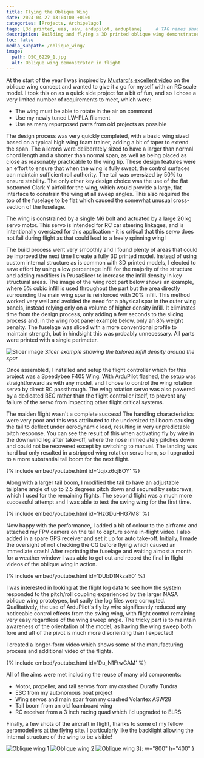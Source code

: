 ```yaml
---
title: Flying the Oblique Wing
date: 2024-04-27 13:04:00 +0100
categories: [Projects, Archipelago]
tags: [3d printed, uas, uav, ardupilot, arduplane]     # TAG names should always be lowercase
description: Building and flying a 3D printed oblique wing demonstrator
toc: false
media_subpath: /oblique_wing/
image:
  path: DSC_6229_1.jpg
  alt: Oblique wing demonstrator in flight
---
```


At the start of the year I was inspired by [Mustard's excellent video](https://www.youtube.com/watch?v=C_dNt4UEVZQ) on the oblique wing concept and wanted to give it a go for myself with an RC scale model. I took this on as a quick side project for a bit of fun, and so I chose a very limited number of requirements to meet, which were:

- The wing must be able to rotate in the air on command
- Use my newly tuned LW-PLA filament
- Use as many repurposed parts from old projects as possible

The design process was very quickly completed, with a basic wing sized based on a typical high wing foam trainer, adding a bit of taper to extend the span. The ailerons were deliberately sized to have a larger than normal chord length and a shorter than normal span, as well as being placed as close as reasonably practicable to the wing tip. These design features were an effort to ensure that when the wing is fully swept, the control surfaces can maintain sufficient roll authority. The tail was oversized by 50% to ensure stability. The only other key design choice was the use of the flat bottomed Clark Y airfoil for the wing, which would provide a large, flat interface to constrain the wing at all sweep angles. This also required the top of the fuselage to be flat which caused the somewhat unusual cross-section of the fuselage.

The wing is constrained by a single M6 bolt and actuated by a large 20 kg servo motor. This servo is intended for RC car steering linkages, and is intentionally oversized for this application - it is critical that this servo does not fail during flight as that could lead to a freely spinning wing!

The build process went very smoothly and I found plenty of areas that could be improved the next time I create a fully 3D printed model. Instead of using custom internal structure as is common with 3D printed models, I elected to save effort by using a low percentage infill for the majority of the structure and adding modifiers in PrusaSlicer to increase the infill density in key structural areas. The image of the wing root part below shows an example, where 5% cubic infill is used throughout the part but the area directly surrounding the main wing spar is reinforced with 20% infill. This method worked very well and avoided the need for a physical spar in the outer wing panels, instead relying only on a volume of higher density infill. It eliminates time from the design process, only adding a few seconds to the slicing process and, in the wing root panel example below, only an 8% weight penalty. The fuselage was sliced with a more conventional profile to maintain strength, but in hindsight this was probably unnecessary. All parts were printed with a single perimeter.

![Slicer image](image.png)
_Slicer example showing the tailored infill density around the spar_

Once assembled, I installed and setup the flight controller which for this project was a Speedybee F405 Wing. With ArduPilot flashed, the setup was straightforward as with any model, and I chose to control the wing rotation servo by direct RC passthrough. The wing rotation servo was also powered by a dedicated BEC rather than the flight controller itself, to prevent any failure of the servo from impacting other flight critical systems.

The maiden flight wasn't a complete success! The handling characteristics were very poor and this was attributed to the undersized tail boom causing the tail to deflect under aerodynamic load, resulting in very unpredictable pitch response. You can see the result of this when activating fly by wire in the downwind leg after take-off, where the nose immediately pitches down and could not be recovered except by switching to manual. The landing was hard but only resulted in a stripped wing rotation servo horn, so I upgraded to a more substantial tail boom for the next flight.

{% include embed/youtube.html id='Jqixz6cjBOY' %}

Along with a larger tail boom, I modified the tail to have an adjustable tailplane angle of up to 2.5 degrees pitch down and secured by setscrews, which I used for the remaining flights. The second flight was a much more successful attempt and I was able to test the swing wing for the first time.

{% include embed/youtube.html id='HzGDuHHG7M8' %}

Now happy with the performance, I added a bit of colour to the airframe and attached my FPV camera on the tail to capture some in-flight video. I also added in a spare GPS receiver and set it up for auto take-off. Initially, I made the oversight of not checking the CG before flying which caused an immediate crash! After reprinting the fuselage and waiting almost a month for a weather window I was able to get out and record the final in flight videos of the oblique wing in action.

{% include embed/youtube.html id='DUbD1NkzaE0' %}

I was interested in looking at the flight log data to see how the system responded to the pitch/roll coupling experienced by the larger NASA oblique wing prototypes, but sadly the log files were corrupted. Qualitatively, the use of ArduPilot's fly by wire significantly reduced any noticeable control effects from the swing wing, with flight control remaining very easy regardless of the wing sweep angle. The tricky part is to maintain awareness of the orientation of the model, as having the wing sweep both fore and aft of the pivot is much more disorienting than I expected!

I created a longer-form video which shows some of the manufacturing process and additional video of the flights.
 
{% include embed/youtube.html id='Du_N1FtwGAM' %}

All of the aims were met including the reuse of many old components:

- Motor, propeller, and tail servos from my crashed Durafly Tundra
- ESC from my autonomous boat project
- Wing servos and main spar from my crashed Volantex ASW28
- Tail boom from an old foamboard wing
- RC receiver from a 3 inch racing quad which I'd upgraded to ELRS

Finally, a few shots of the aircraft in flight, thanks to some of my fellow aeromodellers at the flying site. I particularly like the backlight allowing the internal structure of the wing to be visible!

![Oblique wing 1](DSC_6228.JPG)
![Oblique wing 2](DSC_6229_1.jpg)
![Oblique wing 3](DSC_6230_1.jpg){: w="800" h="400" }
